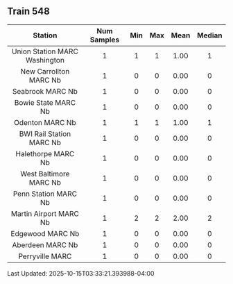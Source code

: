 ## Train 548

| Station | Num Samples | Min | Max | Mean | Median |
| :-----: | :---------: | :-: | :-: | :--: | :----: |
| Union Station MARC Washington | 1 | 1 | 1 | 1.00 | 1 |
| New Carrollton MARC Nb | 1 | 0 | 0 | 0.00 | 0 |
| Seabrook MARC Nb | 1 | 0 | 0 | 0.00 | 0 |
| Bowie State MARC Nb | 1 | 0 | 0 | 0.00 | 0 |
| Odenton MARC Nb | 1 | 1 | 1 | 1.00 | 1 |
| BWI Rail Station MARC Nb | 1 | 0 | 0 | 0.00 | 0 |
| Halethorpe MARC Nb | 1 | 0 | 0 | 0.00 | 0 |
| West Baltimore MARC Nb | 1 | 0 | 0 | 0.00 | 0 |
| Penn Station MARC Nb | 1 | 0 | 0 | 0.00 | 0 |
| Martin Airport MARC Nb | 1 | 2 | 2 | 2.00 | 2 |
| Edgewood MARC Nb | 1 | 0 | 0 | 0.00 | 0 |
| Aberdeen MARC Nb | 1 | 0 | 0 | 0.00 | 0 |
| Perryville MARC | 1 | 0 | 0 | 0.00 | 0 |


Last Updated: 2025-10-15T03:33:21.393988-04:00